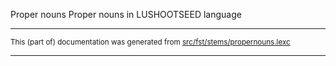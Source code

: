 Proper nouns
Proper nouns in LUSHOOTSEED language 

* * *

<small>This (part of) documentation was generated from [src/fst/stems/propernouns.lexc](https://github.com/giellalt/lang-lut/blob/main/src/fst/stems/propernouns.lexc)</small>

---

